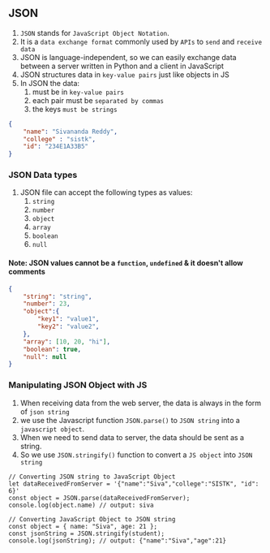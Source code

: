 ## JSON
1. `JSON` stands for `JavaScript Object Notation`.
2. It is a `data exchange format` commonly used by `APIs` to `send` and `receive data`
3. JSON is language-independent, so we can easily exchange data between a server written in Python and a client in JavaScript
4. JSON structures data in `key-value pairs` just like objects in JS
5. In JSON the data:
    1. must be in `key-value pairs`
    2. each pair must be `separated by commas`
    3. the keys `must be strings`
```JSON
{
    "name": "Sivananda Reddy",
    "college" : "sistk",
    "id": "234E1A33B5"
}
```

### JSON Data types
1. JSON file can accept the following types as values:
    1. `string`
    2. `number`
    3. `object`
    4. `array`
    5. `boolean`
    6. `null`
#### Note:  JSON values cannot be a `function`, `undefined` & it doesn't allow comments
```JSON
{
    "string": "string",
    "number": 23,
    "object":{
        "key1": "value1",
        "key2": "value2",
    },
    "array": [10, 20, "hi"],
    "boolean": true,
    "null": null
}
```

### Manipulating JSON Object with JS
1. When receiving data from the web server, the data is always in the form of `json string`
2. we use the Javascript function `JSON.parse()` to `JSON string` into a  `javascript object`.
3. When we need to send data to server, the data should be sent as a string.
4. So we use `JSON.stringify()` function to convert a `JS object` into `JSON string`
```JS
// Converting JSON string to JavaScript Object
let dataReceivedFromServer = '{"name":"Siva","college":"SISTK", "id": 6}'
const object = JSON.parse(dataReceivedFromServer);
console.log(object.name) // output: siva

// Converting JavaScript Object to JSON string
const object = { name: "Siva", age: 21 };
const jsonString = JSON.stringify(student);
console.log(jsonString); // output: {"name":"Siva","age":21}
```